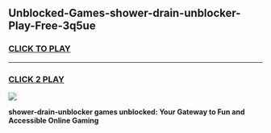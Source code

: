
## Unblocked-Games-shower-drain-unblocker-Play-Free-3q5ue
<h3>
<a href="https://premium76.site?title=shower-drain-unblocker&ref=23A">CLICK TO PLAY</a></h3>
<hr>

<h3>
<a href="https://premium76.site?title=shower-drain-unblocker&ref=23A">CLICK 2 PLAY</a>
  
</h3>

<a href="https://premium76.site?title=shower-drain-unblocker&ref=23A"><img src="https://clearcache.store/games.png"></a>


**shower-drain-unblocker games unblocked: Your Gateway to Fun and Accessible Online Gaming**
